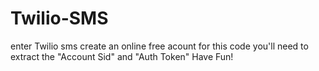 # Twilio-SMS
enter Twilio sms
create an online free acount
for this code you'll need to extract the "Account Sid" and "Auth Token"
Have Fun!
